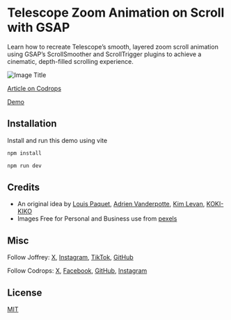 # Telescope Zoom Animation on Scroll with GSAP

Learn how to recreate Telescope’s smooth, layered zoom scroll animation using GSAP’s ScrollSmoother and ScrollTrigger plugins to achieve a cinematic, depth-filled scrolling experience.

![Image Title](https://codrops-1f606.kxcdn.com/codrops/wp-content/uploads/2025/10/thumb-3.png?x56200")

[Article on Codrops](https://tympanus.net/codrops/2025/10/29/building-a-layered-zoom-scroll-effect-with-gsap-scrollsmoother-and-scrolltrigger/)

[Demo](https://tympanus.net/Tutorials/TelescopeZoom/)

## Installation

Install and run this demo using vite

```bash
npm install

npm run dev
```

## Credits

- An original idea by [Louis Paquet](https://louispaquet.com/), [Adrien Vanderpotte](https://avdp.xyz/), [Kim Levan](https://x.com/kimlevan), [KOKI-KIKO](https://www.koki-kiko.com/)
- Images Free for Personal and Business use from [pexels](https://www.pexels.com)

## Misc

Follow Joffrey: [X](https://x.com/jeycode_), [Instagram](https://www.instagram.com/jeycode__/), [TikTok](https://www.tiktok.com/@jeycode_), [GitHub](https://github.com/joffreysp)

Follow Codrops: [X](http://www.x.com/codrops), [Facebook](http://www.facebook.com/codrops), [GitHub](https://github.com/codrops), [Instagram](https://www.instagram.com/codropsss/)

## License

[MIT](LICENSE)
